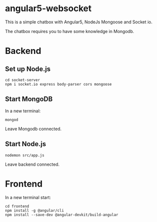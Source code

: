 # angular5-websocket

This is a simple chatbox with Angular5, NodeJs Mongoose and Socket io.

The chatbox requires you to have some knowledge in Mongodb.

# Backend

## Set up Node.js

```
cd socket-server
npm i socket.io express body-parser cors mongoose
```

## Start MongoDB

In a new terminal:

```
mongod
```

Leave Mongodb connected.

## Start Node.js

```
nodemon src/app.js
```
Leave backend connected.

# Frontend 

In a new terminal start:

```
cd frontend 
npm install -g @angular/cli
npm install --save-dev @angular-devkit/build-angular
```